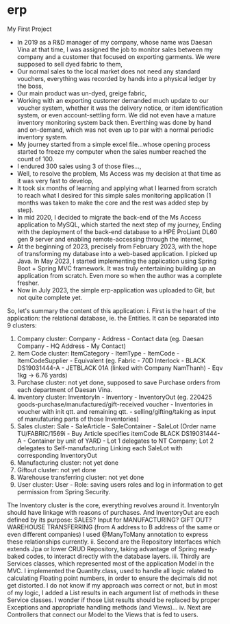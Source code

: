 # erp
My First Project
- In 2019 as a R&D manager of my company, whose name was Daesan Vina at that time, I was assigned the job to monitor sales
  between my company and a customer that focused on exporting garments. We were supposed to sell dyed fabric to them,
- Our normal sales to the local market does not need any standard vouchers, everything was recorded by hands into a physical ledger by the boss,
- Our main product was un-dyed, greige fabric,
- Working with an exporting customer demanded much update to our voucher system, whether it was the delivery notice, or item identification system,
  or even account-settling form. We did not even have a mature inventory monitoring system back then. Everthing was done by hand and on-demand,
  which was not even up to par with a normal periodic inventory system.
- My journey started from a simple excel file...whose opening process started to freeze my computer when the sales number reached the count of 100.
- I endured 300 sales using 3 of those files...,
- Well, to resolve the problem, Ms Access was my decision at that time as it was very fast to develop,
- It took six months of learning and applying what I learned from scratch to reach what I desired for this simple sales monitoring application
  (1 months was taken to make the core and the rest was added step by step).
- In mid 2020, I decided to migrate the back-end of the Ms Access application to MySQL, which started the next step of my journey,
  Ending with the deployment of the back-end database to a HPE ProLiant DL60 gen 9 server and enabling remote-accessing through the internet,
- At the beginning of 2023, precisely from February 2023, with the hope of transforming my database into a web-based application. I picked up Java.
  In May 2023, I started implementing the application using Spring Boot + Spring MVC framework.
  It was truly entertaining building up an application from scratch. Even more so when the author was a complete fresher.
- Now in July 2023, the simple erp-application was uploaded to Git, but not quite complete yet.

So, let's summary the content of this application:
i. First is the heart of the application: the relational database, ie. the Entities. It can be separated into 9 clusters:
   1. Company cluster: Company - Address - Contact data (eg. Daesan Company - HQ Address - My Contact)
   2. Item Code cluster: ItemCategory - ItemType - ItemCode - ItemCodeSupplier - Equivalent 
      (eg. Fabric - 70D Interlock - BLACK DS19031444-A - JETBLACK 01A (linked with Company NamThanh) - Eqv 1kg -> 6.76 yards)
   3. Purchase cluster: not yet done, supposed to save Purchase orders from each department of Daesan Vina.
   4. Inventory cluster: InventoryIn - Inventory - InventoryOut
      (eg. 220425 goods-purchase/manufactured/gift-received voucher -
        Inventories in voucher with init qtt. and remaining qtt. -
        selling/gifting/taking as input of manufaturing parts of those Inventories)
   5. Sales cluster: Sale - SaleArticle - SaleContainer - SaleLot
      (Order name TU/FABRIC/1569i -
        Buy Article specifies itemCode BLACK DS19031444-A -
        Container by unit of YARD -
        Lot 1 delegates to NT Company; Lot 2 delegates to Self-manufacturing
        Linking each SaleLot with corresponding InventoryOut
   6. Manufacturing cluster: not yet done
   7. Giftout cluster: not yet done
   8. Warehouse transferring cluster: not yet done
   9. User cluster: User - Role: saving users roles and log in information to get permission from Spring Security.

  The Inventory cluster is the core, everything revolves around it. InventoryIn should have linkage with reasons of purchases. 
  And InventoryOut are each defined by its purpose: SALES? Input for MANUFACTURING? GIFT OUT? WAREHOUSE TRANSFERRING (from A address to B address of the same or even different companies)
  I used @ManyToMany annotation to express these relationships currently. 
ii. Second are the Repository Interfaces which extends Jpa or lower CRUD Repository, taking advantage of Spring ready-baked codes, to interact 
  directly with the database layers.
iii. Thirdly are Services classes, which represented most of the application Model in the MVC. 
  I implemented the Quantity.class, used to handle all logic related to calculating Floating point numbers, in order to ensure the decimals did not 
    get distorted.
  I do not know if my approach was correct or not, but in most of my logic, I added a List<String> results 
    in each argument list of methods in these Service classes.
  I wonder if those List<String> results should be replaced by proper Exceptions and appropriate handling methods (and Views)...
iv. Next are Controllers that connect our Model to the Views that is fed to users.

